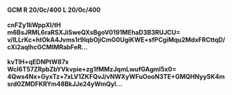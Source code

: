 #### GCM R 20/0c/400 L 20/0c/400
**cnFZy1IiWppXI/tH**<br/>**m6BsJRML6raRSXJiSweQXsBgoV0191MEhaD3B3RUJCU=**<br/>**v/ILLrKc+htOkA4Jvms1r9IqbOjiCmG0UgiKWE+sfPCgiMqu2MdxFRCttqD/cXi2aqIhcGCMIMRabFeR...**<br/><br/>
**kvTlH+qEDNPtW87x**<br/>**Wcl6T57ZRpbZbYVkvpie+zg1fMMzJqmLwufGAgml5x0=**<br/>**4Qws4Nx+GyxTz+7xLV1ZKFQvJ/vNWXyWFuOooN3TE+GMQHNyySK4msrd0ZMDFKRYm48BkJJe24yWmQyl...**